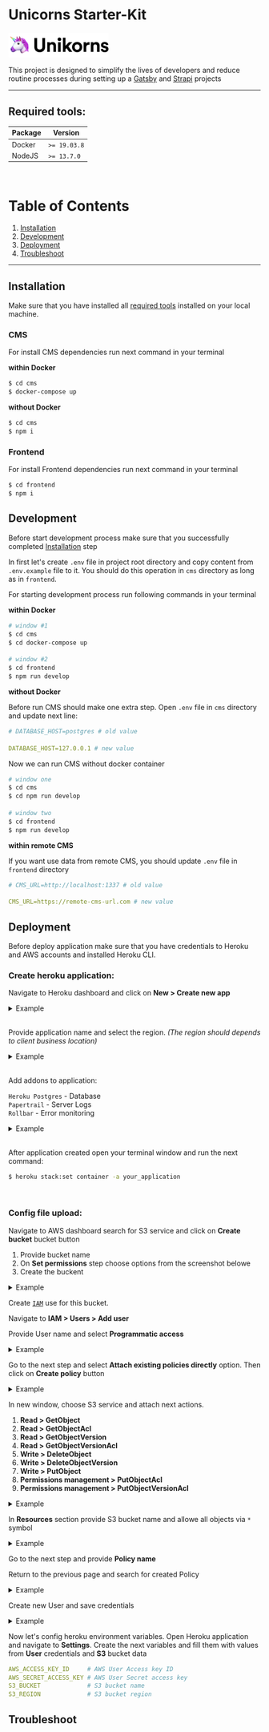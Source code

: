 # Unicorns Starter-Kit

<img src="resource/logo.png" width="200px">

This project is designed to simplify the lives of developers and reduce routine processes during setting up a [Gatsby](https://www.gatsbyjs.org/) and [Strapi](https://strapi.io/) projects

---

## Required tools:

| Package | Version    |
|---------|------------|
| Docker  |`>= 19.03.8`|
| NodeJS  |`>= 13.7.0` |

<br />

# Table of Contents

1. [Installation](#Installation)
2. [Development](#Development)
3. [Deployment](#Deployment)
4. [Troubleshoot](#Troubleshoot)

---

## Installation

Make sure that you have installed all [required tools](#Required-tools) installed on your local machine.

### CMS
For install CMS dependencies run next command in your terminal

__within Docker__

```bash
$ cd cms
$ docker-compose up
```

__without Docker__

```bash
$ cd cms
$ npm i
```

### Frontend
For install Frontend dependencies run next command in your terminal

```bash
$ cd frontend
$ npm i
```

## Development
Before start development process make sure that you successfully completed [Installation](#Installation) step

In first let's create `.env` file in project root directory and copy content from `.env.example` file to it. You should do this operation in `cms` directory as long as in `frontend`.

For starting development process run following commands in your terminal

__within Docker__

```bash
# window #1
$ cd cms
$ cd docker-compose up

# window #2
$ cd frontend
$ npm run develop
```

__without Docker__

Before run CMS should make one extra step. Open `.env` file in `cms` directory and update next line:

```yml
# DATABASE_HOST=postgres # old value

DATABASE_HOST=127.0.0.1 # new value
```

Now we can run CMS without docker container

```bash
# window one
$ cd cms
$ cd npm run develop

# window two
$ cd frontend
$ npm run develop
```

__within remote CMS__

If you want use data from remote CMS, you should update `.env` file in `frontend` directory

```yml
# CMS_URL=http://localhost:1337 # old value

CMS_URL=https://remote-cms-url.com # new value
```

## Deployment
Before deploy application make sure that you have credentials to Heroku and AWS accounts and installed Heroku CLI.

### Create heroku application:

Navigate to Heroku dashboard and click on __New > Create new app__

<details>
  <summary>Example</summary>
  <img src="./resource/heroku-1.png">
</details>

<br/>

Provide application name and select the region. _(The region should depends to client business location)_

<details>
  <summary>Example</summary>
  <img src="./resource/heroku-2.png">
</details>

<br/>

Add addons to application:

`Heroku Postgres` - Database
<br/>
`Papertrail` - Server Logs
<br/>
`Rollbar` - Error monitoring

<details>
  <summary>Example</summary>
  <img src="./resource/heroku-3.png">
</details>

<br/>

After application created open your terminal window and run the next command:

```bash
$ heroku stack:set container -a your_application
```

<br/>

### Config file upload:

Navigate to AWS dashboard search for S3 service and click on __Create bucket__ bucket button

1. Provide bucket name
2. On __Set permissions__ step choose options from the screenshot belowe
3. Create the buckent 

<details>
  <summary>Example</summary>
  <img src="./resource/aws-1.png">
  <img src="./resource/aws-2.png">
  <img src="./resource/aws-3.png">
</details>

Create [`IAM`](https://aws.amazon.com/iam/) use for this bucket.

Navigate to __IAM > Users > Add user__

Provide User name and select __Programmatic access__
<details>
  <summary>Example</summary>
  <img src="./resource/iam-1.png">
</details>

Go to the next step and select __Attach existing policies directly__ option. Then click on __Create policy__ button
<details>
  <summary>Example</summary>
  <img src="./resource/iam-2.png">
</details>

In new window, choose S3 service and attach next actions.
  1. __Read > GetObject__
  2. __Read > GetObjectAcl__
  3. __Read > GetObjectVersion__
  4. __Read > GetObjectVersionAcl__
  5. __Write > DeleteObject__
  6. __Write > DeleteObjectVersion__
  7. __Write > PutObject__
  8. __Permissions management > PutObjectAcl__
  9. __Permissions management > PutObjectVersionAcl__
<details>
  <summary>Example</summary>
  <img src="./resource/iam-3.png">
</details>

In __Resources__ section provide S3 bucket name and allowe all objects via `*` symbol
<details>
  <summary>Example</summary>
  <img src="./resource/iam-4.png">
</details>

Go to the next step and provide __Policy name__

Return to the previous page and search for created Policy
<details>
  <summary>Example</summary>
  <img src="./resource/iam-5.png">
</details>

Create new User and save credentials
<details>
  <summary>Example</summary>
  <img src="./resource/iam-6.png">
</details>

Now let's config heroku environment variables. Open Heroku application and navigate to __Settings__. Create the next variables and fill them with values from __User__ credentials and __S3__ bucket data

```yml
AWS_ACCESS_KEY_ID     # AWS User Access key ID
AWS_SECRET_ACCESS_KEY # AWS User Secret access key
S3_BUCKET             # S3 bucket name
S3_REGION             # S3 bucket region
```

## Troubleshoot
